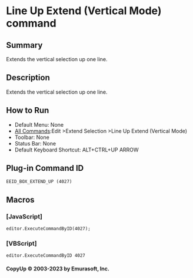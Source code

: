 # Line Up Extend (Vertical Mode) command

## Summary

Extends the vertical selection up one line.

## Description

Extends the vertical selection up one line.

## How to Run

- Default Menu: None
- [All Commands](../tools/all_commands):Edit \>Extend Selection
\>Line Up Extend (Vertical Mode)
- Toolbar: None
- Status Bar: None
- Default Keyboard Shortcut: ALT+CTRL+UP ARROW

## Plug-in Command ID

```
EEID_BOX_EXTEND_UP (4027)```

## Macros

### \[JavaScript\]

```
editor.ExecuteCommandByID(4027);
```

### \[VBScript\]

```
editor.ExecuteCommandByID 4027
```

#### CopyUp © 2003-2023 by Emurasoft, Inc.
